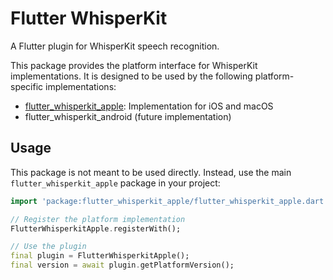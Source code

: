 # Flutter WhisperKit

A Flutter plugin for WhisperKit speech recognition.

This package provides the platform interface for WhisperKit implementations.
It is designed to be used by the following platform-specific implementations:

- [flutter_whisperkit_apple](../flutter_whisperkit_apple): Implementation for iOS and macOS
- flutter_whisperkit_android (future implementation)

## Usage

This package is not meant to be used directly.
Instead, use the main `flutter_whisperkit_apple` package in your project:

```dart
import 'package:flutter_whisperkit_apple/flutter_whisperkit_apple.dart';

// Register the platform implementation
FlutterWhisperkitApple.registerWith();

// Use the plugin
final plugin = FlutterWhisperkitApple();
final version = await plugin.getPlatformVersion();
```

